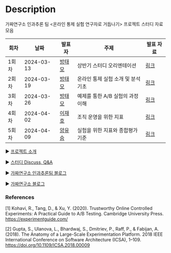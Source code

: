 # Description

가짜연구소 인과추론 팀 <온라인 통제 실험 연구자로 거듭나기> 프로젝트 스터디 자료 모음

| 회차  | 날짜         | 발표자                                                     | 주제                   | 발표 자료                                                                                                                                                                                                                                                                     |
| --- | ---------- | ------------------------------------------------------- | -------------------- | ------------------------------------------------------------------------------------------------------------------------------------------------------------------------------------------------------------------------------------------------------------------------- |
| 1회차 | 2024-03-13 | [방태모](https://www.taemobang.com/)                       | 상반기 스터디 오리엔테이션       | [링크](https://github.com/CausalInferenceLab/OCE-Materials/blob/main/%EB%B0%9C%ED%91%9C%20%EC%9E%90%EB%A3%8C/20240309_%EC%83%81%EB%B0%98%EA%B8%B0%EC%8A%A4%ED%84%B0%EB%94%94OT.pdf)                                                                                         |
| 2회차 | 2024-03-19 | [방태모](https://www.taemobang.com/)                       | 온라인 통제 실험 소개 및 분석 기초 | [링크](https://github.com/CausalInferenceLab/OCE-Materials/blob/main/%EB%B0%9C%ED%91%9C%20%EC%9E%90%EB%A3%8C/20240319_%EC%98%A8%EB%9D%BC%EC%9D%B8%20%ED%86%B5%EC%A0%9C%20%EC%8B%A4%ED%97%98%20%EC%86%8C%EA%B0%9C%20%EB%B0%8F%20%EB%B6%84%EC%84%9D%20%EA%B8%B0%EC%B4%88.pdf) |
| 3회차 | 2024-03-26 | [방태모](https://www.taemobang.com/)                       | 예제를 통한 A/B 실험의 과정 이해 | [링크](https://github.com/CausalInferenceLab/OCE-Materials/blob/main/%EB%B0%9C%ED%91%9C%20%EC%9E%90%EB%A3%8C/20240326_%EC%98%88%EC%A0%9C%EB%A5%BC%20%ED%86%B5%ED%95%9C%20AB%20%EC%8B%A4%ED%97%98%EC%9D%98%20%EA%B3%BC%EC%A0%95%20%EC%9D%B4%ED%95%B4.pdf)                    |
| 4회차 | 2024-04-02 | [이재호](https://www.linkedin.com/in/jaeho-lee-834739138/) | 조직 운영을 위한 지표         | [링크](https://github.com/CausalInferenceLab/OCE-Materials/blob/main/%EB%B0%9C%ED%91%9C%20%EC%9E%90%EB%A3%8C/20240402_%EC%A1%B0%EC%A7%81%20%EC%9A%B4%EC%98%81%EC%9D%84%20%EC%9C%84%ED%95%9C%20%EC%A7%80%ED%91%9C.pdf)                                                       |
| 5회차 | 2024-04-09 | [양유승](https://www.linkedin.com/in/growthyooseung/)      | 실험을 위한 지표와 종합평가기준    | [링크](https://github.com/CausalInferenceLab/OCE-Materials/blob/main/%EB%B0%9C%ED%91%9C%20%EC%9E%90%EB%A3%8C/20240409_%EC%8B%A4%ED%97%98%EC%9D%84%20%EC%9C%84%ED%95%9C%20%EC%A7%80%ED%91%9C%EC%99%80%20%EC%A2%85%ED%95%A9%ED%8F%89%EA%B0%80%EA%B8%B0%EC%A4%80.pdf)          |

▶️ [프로젝트 소개](https://www.notion.so/chanrankim/6f637b9572f14c61b6ae84c2739ffc41?pvs=4)

▶️ [스터디 Discuss, Q&A](https://github.com/CausalInferenceLab/OCE-Materials/issues)

▶️ [가짜연구소 인과추론팀 블로그](https://causalinferencelab.github.io)

▶️ [가짜연구소 블로그](https://pseudolab.github.io/)

### References

[1] Kohavi, R., Tang, D., & Xu, Y. (2020). Trustworthy Online Controlled Experiments: A Practical Guide to A/B Testing. Cambridge University Press. https://experimentguide.com/

[2] Gupta, S., Ulanova, L., Bhardwaj, S., Dmitriev, P., Raff, P., & Fabijan, A. (2018). The Anatomy of a Large-Scale Experimentation Platform. 2018 IEEE International Conference on Software Architecture (ICSA), 1–109. https://doi.org/10.1109/ICSA.2018.00009
